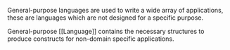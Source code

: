 General-purpose languages are used to write a wide array of applications, these are languages which are not designed for a specific purpose.

General-purpose [[Language]] contains the necessary structures to produce constructs for non-domain specific applications.